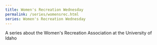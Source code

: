 ```yaml
---
title: Women's Recreation Wednesday 
permalink: /series/womensrec.html
series: Women's Recreation Wednesday
---
```


A series about the Women's Recreation Association at the University of Idaho